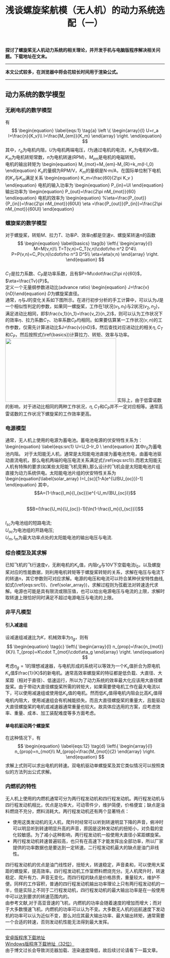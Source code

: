 ﻿---
title: 浅谈螺旋桨航模（无人机）的动力系统选配（一）
categories:
- Programming
tags:
- 无人机 
- 安卓开发 
- Qt 
updated: 2018-08-17 
---
<script type="text/x-mathjax-config">
  		MathJax.Hub.Config({tex2jax: {inlineMath: [['$','$'], ['\\(','\\)']]},
  							TeX: { equationNumbers: {  autoNumber: "AMS"  },
     							   extensions: ["AMSmath.js"]}
  		});
		</script>
 <script type="text/javascript" src="https://cdn.bootcss.com/mathjax/2.7.3/MathJax.js?config=TeX-AMS-MML_HTMLorMML"></script>
**探讨了螺旋桨无人机动力系统的相关理论，并开发手机与电脑版程序解决相关问题。下载地址在文末。**

---
**本文公式较多，在浏览器中将会花较长时间用于渲染公式。**  
  
--- 

## 动力系统的数学模型
### 无刷电机的数学模型
有  
$$
\begin{equation} \label{eqs:1} \tag{a}
\left \{
\begin{array}{l}
U=r_a I+\frac{n}{K_v}\\
I=\frac{M_{em}}{K_m}
\end{array}
\right.
\end{equation}  
$$
其中，$r_a$为电机内阻，$U$为电机两端电压，$I$为通过电机的电流，$K_v$为电机Kv值，$K_m$为电机转矩常数，$n$为电机转速(RPM)，$M_{em}$是电机的电磁转矩。  
电机的输出转矩为
\begin{equation}
M_{mot}=M_{em}-M_{R}=k_m(I-I_0)
\end{equation}
$K_v$的量纲为RPM/V，$K_m$的量纲是N$\cdot$m/A，在国际单位制下电机的$K_v$与$K_m$满足关系
\begin{equation}
K_m=\frac{60}{2\pi K_v }
\end{equation}
电机的输入功率为
\begin{equation}
P_{in}=UI
\end{equation}
输出功率为
\begin{equation}
P_{out}=\frac{2\pi nM_{mot}}{60}
\end{equation}
电机的效率为
\begin{equation}
%\eta=\frac{P_{out}}{P_{in}}=\frac{2\pi nM_{mot}}{60UI}
\eta =\frac{P_{out}}{P_{in}}=\frac{2\pi nM_{mot}}{60UI}
\end{equation}

### 螺旋桨的数学模型
对于螺旋桨，转矩$M$、拉力$T$、功率$P$、效率$\eta$都是空速$v$、螺旋桨转速$n$的函数
$$
\begin{equation} \label{basics} \tag{b}
\left\{
\begin{array}{l}
M=M(v,n)\\
T=T(v,n)=C_T(v,n)\cdot\rho n^2 D^4\\
P=P(v,n)=C_P(v,n)\cdot\rho n^3 D^5\\
\eta=\eta(v,n)
\end{array}
\right.
\end{equation}
$$  
$C_T$是拉力系数、$C_P$是功率系数，且有$P=M\cdot\frac{2\pi n}{60}$，$\eta=\frac{Tv}{P}$。  
定义一个无量纲参数进动比(advance ratio)
\begin{equation} J=\frac{v}{nD}\end{equation}
$D$为螺旋桨直径。  
通常，$\eta$与$J$的变化关系如下图所示。在进行初步分析的手工计算中，可以认为$J$是一个相似性判定的参数，如果同一螺旋桨，工作在1状况$(v_1,n_1)$与2状况$(v_2,n_2)$，满足进动比相同，即$\frac{v_1}{n_1}=\frac{v_2}{n_2}$，则可以认为工作状况下的效率$\eta$、拉力系数$C_T$、功率系数$C_P$均相同。如果要估算某一工作状况$(v,n)$的工作参数，仅需先计算进动比$J=\frac{v}{nD}$，然后查找对应进动比的相关$\eta,C_T\text{和}C_P$，然后按照式(\ref{basics})计算拉力、转矩、效率与功率。
<img src="{{ site.url }}/assets//blog_images/fig1.png" width="350px" height="200px"/>
实际上，由于低雷诺数的影响，对于进动比相同的两种工作状况，$\eta,C_T\text{和}C_P$并不一定对应相等。通常高雷诺数的工作状况下螺旋桨的工作效率更高。
### 电源模型
通常，无人机上使用的电源为蓄电池。蓄电池电源的伏安特性关系为：
\begin{equation} \label{eqs:src1}
U=U_0-Ir_0 \\
\end{equation}
其中$r_0$为蓄电池内阻。
 对于太阳能无人机，通常是太阳能电池直接为蓄电池充电，由蓄电池驱动直流电机，那么电机两端的电压电流关系满足式(\ref{eqs:src1}).而若太阳能无人机有特殊的要求(如某些太阳能飞机竞赛),那么设计的飞机会是太阳能电池片组直接为动力系统供电。太阳能电池片组的伏安特性关系为
\begin{equation}\label{solar_array} 
I=I_{sc}[1-A(e^{U/BU_{oc}})-1]
\end{equation}
其中，$$A=(1-\frac{I_m}{I_{sc}})e^{-U_m/(BU_{oc})}$$  
$$B=(\frac{U_m}{U_{oc}}-1)[\ln(1-\frac{I_m}{I_{sc}})]$$  
$I_{sc}$为电池组的短路电流;  
$U_{oc}$为电池组的开路电压;  
$U_m,I_m$为最大功率点处的太阳能电池的输出电压与电流.

### 综合模型及其求解
已知飞机的飞行速度$v$，无刷电机的$K_v$值，内阻$r_a$与10V下空载电流$i_0$，以及螺旋桨对应的性能数据，则利用电机转矩等于螺旋桨转矩的关系，求解在电压与电流下的转速$n$，其它参数则可对应求解。电源的电压和电流可以符合某种伏安特性曲线,如式(\ref{eqs:src1})、(\ref{solar_array})，求解过程则为弦截法对转速迭代求解。电源也可能是具有限流或限压值，也可以给出电源电压与电流的上限，求解时取转速上限恰好同时满足不超过电源电压与电流的上限。
### 非平凡模型
#### 引入减速组
设减速组减速比为$K$，机械效率为$\eta_g$，则有  
$$
\begin{equation} \tag{c}
\left\{
\begin{array}{l}
n_{prop}=\frac{n_{mot}}{K}\\
T_{prop}=K\cdot T_{mot}\cdot\eta_g
\end{array}
\right.
\end{equation} 
$$
考虑$\eta_g=1$的理想减速器，与电机形成的系统可以等效为一个$K_v$值折合为原电机$K_v$值$\frac{1}{K}$的新电机。通常高效率螺旋桨的特征都是低负载、大直径、大桨距（相对于直径）、低速运行，所以为了动力系统的效率最大化应该用大直径螺旋桨。由于带动大直径螺旋桨所需的转矩大，如果需要使电机工作在最大电流以下，可以使用减速组或使用低$K_v$值的电机。然而低$K_v$值得电机内阻会比高$K_v$值得电机内阻大，使用减速组会有机械能损失。而且大直径螺旋桨的重量大，且能驱动大直径螺旋桨的电机或减速器通常重量也较大。故具体应选用的方案，应考虑效率、重量、成本、加工装配难度等多方面考虑。

#### 单电机驱动两个螺旋桨
在这种情况下，有  
$$
\begin{equation} \label{eqs:12} \tag{d}
\left\{
\begin{array}{l}
n_{prop}=n_{mot}\\
M_{prop}=\frac{M_{mot}}{2}
\end{array}
\right.
\end{equation} 
$$
求解上式则可以求出电机的转速。双电机驱动单螺旋桨及其它类似情况可以按照类似的方法列出公式求解。
### 内燃机的特性
无人机上使用的内燃机通常可分为两行程发动机和四行程发动机。两行程发动机与四行程发动机相比，优点是功率大，可动零件少，维护简便，价格便宜；缺点是油料燃烧不充分，燃料消耗大。两行程发动机还有两个显著特点：
* 使用这类发动机的无人机，爬升时经常可以听到转速明显下降的声音，俯冲时可以明显听到转速明显升高的声音，原因是这种发动机的扭矩小，对负载的变化较敏感。为了减小这种影响，两行程发动机一般使用大直径小桨距螺旋桨。
* 两行程发动机转速普遍较高，也只有在高速下才能发挥出全部功率，所以厂家提供的功率数据也是要达到一定转速。二行程发动机最大的缺点是油门非线性。  


 四行程发动机的优点是油门线性好，扭矩大，转速稳定，声音柔和，可以使用大桨距的螺旋桨，提高效率。四行程发动机工作室燃料燃烧充分。无人机爬升时，转速稳定、爬升有力、声音无变化。而四行程的缺点是价格昂贵，重量较大，维护不便。同样的工作容积，普通的四行程发动机输出功率理论上只有两行程发动机的一半，但是实际上不同于二行程发动机，四行程发动机的最大输出功率是在一般使用中可以达到要求的转速范围内的。  
由参考文献,对于高亚音速的飞机，内燃机的功率会随着速度的增加而增大；而对于大多数慢速飞机，内燃机的功率可以认为不变。大多数无人机的巡航速度下发动机的功率可以认为近似不变，那么对应其最大输出功率、最大输出转矩，通常需要一个合适的转速，否则发动机性能无法得到最大发挥。

---
[安卓版程序下载地址](https://pan.baidu.com/s/1QaN9CxFEfJz0RHewitcCgg)  
[Windows版程序下载地址（32位）](https://pan.baidu.com/s/1W5DtxZFxC6SmjRxvO9F_tA)  
由于博文过长会导致浏览器加载、渲染速度降低，故后续讨论请看下一篇文章。  